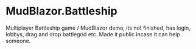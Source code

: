 # MudBlazor.Battleship

Multiplayer Battleship game / MudBlazor demo, its not finished, has login, lobbys, drag and drop battlegrid etc.
Made it public incase it can help someone.
